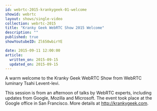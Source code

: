 ```yaml
---
id: webrtc-2015-krankygeek-01-welcome
showid: webrtc
layout: shows/single-video
collection: webrtc-2015
title: "Kranky Geek WebRTC Show 2015 Welcome"
description: ""
published: true
showYoutubeID: Zl650wbirYE

date: 2015-09-11 12:00:00
article:
  written_on: 2015-09-15
  updated_on: 2015-09-15
---
```

A warm welcome to the Kranky Geek WebRTC Show from WebRTC luminary Tsahi Levent-levi.

This session is from an afternoon of talks by WebRTC experts, including updates from Google, Mozilla and Microsoft. The event took place at the Google office in San Francisco. More details at http://krankygeek.com.

